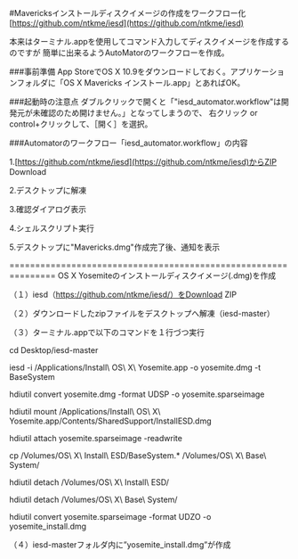 #Mavericksインストールディスクイメージの作成をワークフロー化
[https://github.com/ntkme/iesd](https://github.com/ntkme/iesd)

本来はターミナル.appを使用してコマンド入力してディスクイメージを作成するのですが
簡単に出来るようAutoMatorのワークフローを作成。


###事前準備
App StoreでOS X 10.9をダウンロードしておく。アプリケーションフォルダに「OS X Mavericks インストール.app」とあればOK。


###起動時の注意点
ダブルクリックで開くと「"iesd_automator.workflow"は開発元が未確認のため開けません。」となってしまうので、
右クリック or control+クリックして、［開く］を選択。


###Automatorのワークフロー「iesd_automator.workflow」の内容

1.[https://github.com/ntkme/iesd](https://github.com/ntkme/iesd)からZIP Download

2.デスクトップに解凍

3.確認ダイアログ表示

4.シェルスクリプト実行

5.デスクトップに"Mavericks.dmg"作成完了後、通知を表示


===============================================================
OS X Yosemiteのインストールディスクイメージ(.dmg)を作成

（１）iesd（https://github.com/ntkme/iesd/）をDownload ZIP

（２）ダウンロードしたzipファイルをデスクトップへ解凍（iesd-master）

（３）ターミナル.appで以下のコマンドを１行づつ実行



cd Desktop/iesd-master

iesd -i /Applications/Install\ OS\ X\ Yosemite.app -o yosemite.dmg -t BaseSystem

hdiutil convert yosemite.dmg -format UDSP -o yosemite.sparseimage

hdiutil mount /Applications/Install\ OS\ X\ Yosemite.app/Contents/SharedSupport/InstallESD.dmg

hdiutil attach yosemite.sparseimage -readwrite

cp /Volumes/OS\ X\ Install\ ESD/BaseSystem.* /Volumes/OS\ X\ Base\ System/

hdiutil detach /Volumes/OS\ X\ Install\ ESD/

hdiutil detach /Volumes/OS\ X\ Base\ System/

hdiutil convert yosemite.sparseimage -format UDZO -o yosemite_install.dmg



（４）iesd-masterフォルダ内に”yosemite_install.dmg”が作成
